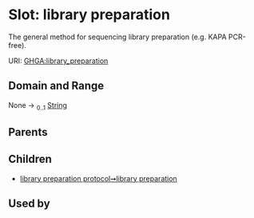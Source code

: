
# Slot: library preparation


The general method for sequencing library preparation (e.g. KAPA PCR-free).

URI: [GHGA:library_preparation](https://w3id.org/GHGA/library_preparation)


## Domain and Range

None &#8594;  <sub>0..1</sub> [String](types/String.md)

## Parents


## Children

 *  [library preparation protocol➞library preparation](library_preparation_protocol_library_preparation.md)

## Used by

